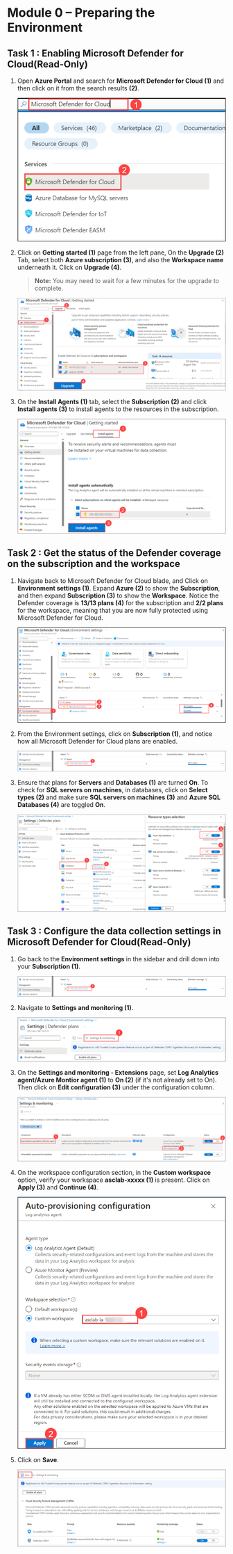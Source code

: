 # Module 0 – Preparing the Environment


## Task 1 : Enabling Microsoft Defender for Cloud(Read-Only)

1. Open **Azure Portal** and search for **Microsoft Defender for Cloud (1)** and then click on it from the search results **(2)**.

   ![Microsoft Defender for Cloud](../images/M0-T1-S1.2.png)   

2. Click on **Getting started (1)** page from the left pane, On the **Upgrade (2)** Tab, select both **Azure subscription (3)**, and also the **Workspace name** underneath it. Click on **Upgrade (4)**.

    >**Note:** You may need to wait for a few minutes for the upgrade to complete.

   ![Template deployment completed](../images/M0-T1-S2.png)

3. On the **Install Agents (1)** tab, select the **Subscription (2)** and click **Install agents (3)** to install agents to the resources in the subscription.

   ![Install Agents](../images/M0-T1-S3.png)

## Task 2 : Get the status of the Defender coverage on the subscription and the workspace

1. Navigate back to Microsoft Defender for Cloud blade, and Click on **Environment settings (1)**. Expand **Azure (2)** to show the **Subscription**, and then expand **Subscription (3)** to show the **Workspace**. Notice the Defender coverage is **13/13 plans  (4)** for the subscription and **2/2 plans** for the workspace, meaning that you are now fully protected using Microsoft Defender for Cloud.

   ![Environment settings](../images/M0-T2-S1.png)

2. From the Environment settings, click on **Subscription (1)**, and notice how all Microsoft Defender for Cloud plans are enabled. 

   ![Environment settings](../images/M0-T2-S2.png)

3. Ensure that plans for **Servers** and **Databases (1)** are turned **On**. To check for **SQL servers on machines**, in databases, click on **Select types (2)** and make sure **SQL servers on machines (3)** and **Azure SQL Databases (4)** are toggled **On**.

   ![Environment settings](../images/M0-T2-S3.png)


## Task 3 : Configure the data collection settings in Microsoft Defender for Cloud(Read-Only)

1. Go back to the **Environment settings** in the sidebar and drill down into your **Subscription (1)**.

   ![Environment settings](../images/M0-T2-S2.png)

2. Navigate to **Settings and monitoring (1)**.

    ![Auto-provisioning](../images/M0-T3-S2.2.png)

3. On the **Settings and monitoring - Extensions** page, set **Log Analytics agent/Azure Montior agent (1)** to **On (2)** (if it's not already set to On). Then 
 click on **Edit configuration (3)** under the configuration column.

   ![Auto-provisioning](../images/M0-T3-S3.png)

5. On the workspace configuration section, in the **Custom workspace** option, verify your workspace **asclab-xxxxx (1)** is present. Click on **Apply (3)** and **Continue (4)**.

   ![Enable Microsoft Defender for Cloud on the workspace level](../images/M0-T3-S4.png)

8. Click on **Save**.

   ![Enable Microsoft Defender for Cloud on the workspace level](../images/M0-T3-S5.1.png)
